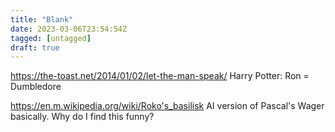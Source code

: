 ```yaml
---
title: "Blank"
date: 2023-03-06T23:54:54Z
tagged: [untagged]
draft: true
---
```



https://the-toast.net/2014/01/02/let-the-man-speak/
Harry Potter: Ron = Dumbledore

https://en.m.wikipedia.org/wiki/Roko's_basilisk
AI version of Pascal's Wager basically. Why do I find this funny?